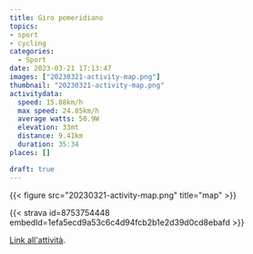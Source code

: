 ```yaml
---
title: Giro pomeridiano
topics:
- sport
- cycling
categories:
  - Sport
date: 2023-03-21 17:13:47
images: ["20230321-activity-map.png"]
thumbnail: "20230321-activity-map.png"
activitydata:
  speed: 15.88km/h
  max speed: 24.85km/h
  average watts: 50.9W
  elevation: 33mt
  distance: 9.41km
  duration: 35:34
places: []

draft: true
---
```






{{< figure src="20230321-activity-map.png" title="map" >}}


{{< strava id=8753754448 embedId=1efa5ecd9a53c6c4d94fcb2b1e2d39d0cd8ebafd >}}

[Link all'attività](https://strava.com/activities/8753754448).
